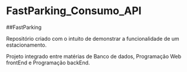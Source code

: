 # FastParking_Consumo_API

##FastParking

Repositório criado com o intuito de  demonstrar a funcionalidade de um estacionamento.

Projeto integrado entre matérias de Banco de dados, Programação Web frontEnd e Programação backEnd.

